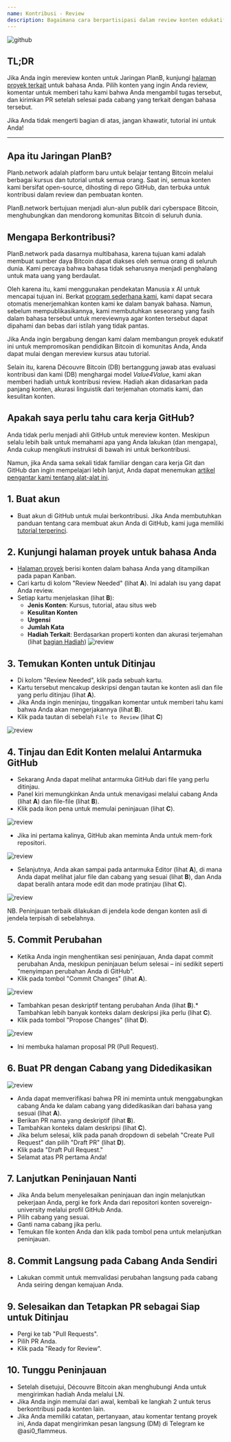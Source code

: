 ```yaml
---
name: Kontribusi - Review
description: Bagaimana cara berpartisipasi dalam review konten edukatif di Jaringan PlanB?
---
```

![github](assets/cover.webp)

## TL;DR
Jika Anda ingin mereview konten untuk Jaringan PlanB, kunjungi [halaman proyek terkait](https://github.com/DecouvreBitcoin/sovereign-university-data/projects?query=is%3Aopen) untuk bahasa Anda. Pilih konten yang ingin Anda review, komentar untuk memberi tahu kami bahwa Anda mengambil tugas tersebut, dan kirimkan PR setelah selesai pada cabang yang terkait dengan bahasa tersebut.

Jika Anda tidak mengerti bagian di atas, jangan khawatir, tutorial ini untuk Anda!

---

## Apa itu Jaringan PlanB?

Planb.network adalah platform baru untuk belajar tentang Bitcoin melalui berbagai kursus dan tutorial untuk semua orang. Saat ini, semua konten kami bersifat open-source, dihosting di repo GitHub, dan terbuka untuk kontribusi dalam review dan pembuatan konten.

PlanB.network bertujuan menjadi alun-alun publik dari cyberspace Bitcoin, menghubungkan dan mendorong komunitas Bitcoin di seluruh dunia.

## Mengapa Berkontribusi?

PlanB.network pada dasarnya multibahasa, karena tujuan kami adalah membuat sumber daya Bitcoin dapat diakses oleh semua orang di seluruh dunia. Kami percaya bahwa bahasa tidak seharusnya menjadi penghalang untuk mata uang yang berdaulat.

Oleh karena itu, kami menggunakan pendekatan Manusia x AI untuk mencapai tujuan ini. Berkat [program sederhana kami](https://github.com/Asi0Flammeus/LLM-Translator), kami dapat secara otomatis menerjemahkan konten kami ke dalam banyak bahasa. Namun, sebelum mempublikasikannya, kami membutuhkan seseorang yang fasih dalam bahasa tersebut untuk mereviewnya agar konten tersebut dapat dipahami dan bebas dari istilah yang tidak pantas.

Jika Anda ingin bergabung dengan kami dalam membangun proyek edukatif ini untuk mempromosikan pendidikan Bitcoin di komunitas Anda, Anda dapat mulai dengan mereview kursus atau tutorial.

Selain itu, karena Découvre Bitcoin (DB) bertanggung jawab atas evaluasi kontribusi dan kami (DB) menghargai model *Value4Value*, kami akan memberi hadiah untuk kontribusi review. Hadiah akan didasarkan pada panjang konten, akurasi linguistik dari terjemahan otomatis kami, dan kesulitan konten.

## Apakah saya perlu tahu cara kerja GitHub?

Anda tidak perlu menjadi ahli GitHub untuk mereview konten.
Meskipun selalu lebih baik untuk memahami apa yang Anda lakukan (dan mengapa), Anda cukup mengikuti instruksi di bawah ini untuk berkontribusi.

Namun, jika Anda sama sekali tidak familiar dengan cara kerja Git dan GitHub dan ingin mempelajari lebih lanjut, Anda dapat menemukan [artikel pengantar kami tentang alat-alat ini](https://planb.network/tutorials/others/basics-of-github).

## 1. Buat akun
* Buat akun di GitHub untuk mulai berkontribusi. Jika Anda membutuhkan panduan tentang cara membuat akun Anda di GitHub, kami juga memiliki [tutorial terperinci](https://planb.network/tutorials/others/create-github-account).
## **2. Kunjungi halaman proyek untuk bahasa Anda**
* [Halaman proyek](https://github.com/DecouvreBitcoin/sovereign-university-data/projects?query=is%3Aopen) berisi konten dalam bahasa Anda yang ditampilkan pada papan Kanban.
* Cari kartu di kolom "Review Needed" (lihat **A**). Ini adalah isu yang dapat Anda review.
* Setiap kartu menjelaskan (lihat **B**):
	- **Jenis Konten**: Kursus, tutorial, atau situs web
	- **Kesulitan Konten**
	- **Urgensi**
	- **Jumlah Kata**
	- **Hadiah Terkait**: Berdasarkan properti konten dan akurasi terjemahan (lihat [bagian Hadiah](https://github.com/DecouvreBitcoin/sovereign-university-data?tab=readme-ov-file#sat-reward))
![review](assets/1.webp)
## **3. Temukan Konten untuk Ditinjau**
* Di kolom "Review Needed", klik pada sebuah kartu.
* Kartu tersebut mencakup deskripsi dengan tautan ke konten asli dan file yang perlu ditinjau (lihat **A**).
* Jika Anda ingin meninjau, tinggalkan komentar untuk memberi tahu kami bahwa Anda akan mengerjakannya (lihat **B**).
* Klik pada tautan di sebelah `File to Review` (lihat **C**)

![review](assets/2.webp)

## **4. Tinjau dan Edit Konten melalui Antarmuka GitHub**
* Sekarang Anda dapat melihat antarmuka GitHub dari file yang perlu ditinjau.
* Panel kiri memungkinkan Anda untuk menavigasi melalui cabang Anda (lihat **A**) dan file-file (lihat **B**).
* Klik pada ikon pena untuk memulai peninjauan (lihat **C**).

![review](assets/3.webp)

* Jika ini pertama kalinya, GitHub akan meminta Anda untuk mem-fork repositori.

![review](assets/4.webp)

* Selanjutnya, Anda akan sampai pada antarmuka Editor (lihat **A**), di mana Anda dapat melihat jalur file dan cabang yang sesuai (lihat **B**), dan Anda dapat beralih antara mode edit dan mode pratinjau (lihat **C**).

![review](assets/5.webp)

NB. Peninjauan terbaik dilakukan di jendela kode dengan konten asli di jendela terpisah di sebelahnya.

## **5. Commit Perubahan**

* Ketika Anda ingin menghentikan sesi peninjauan, Anda dapat commit perubahan Anda, meskipun peninjauan belum selesai – ini sedikit seperti "menyimpan perubahan Anda di GitHub".
* Klik pada tombol "Commit Changes" (lihat **A**).

![review](assets/6.webp)
* Tambahkan pesan deskriptif tentang perubahan Anda (lihat **B**).* Tambahkan lebih banyak konteks dalam deskripsi jika perlu (lihat **C**).
* Klik pada tombol "Propose Changes" (lihat **D**).

![review](assets/7.webp)

* Ini membuka halaman proposal PR (Pull Request).

## **6. Buat PR dengan Cabang yang Didedikasikan**
![review](assets/8.webp)

* Anda dapat memverifikasi bahwa PR ini meminta untuk menggabungkan cabang Anda ke dalam cabang yang didedikasikan dari bahasa yang sesuai (lihat **A**).
* Berikan PR nama yang deskriptif (lihat **B**).
* Tambahkan konteks dalam deskripsi (lihat **C**).
* Jika belum selesai, klik pada panah dropdown di sebelah "Create Pull Request" dan pilih "Draft PR" (lihat **D**).
* Klik pada "Draft Pull Request."
* Selamat atas PR pertama Anda!

## **7. Lanjutkan Peninjauan Nanti**
* Jika Anda belum menyelesaikan peninjauan dan ingin melanjutkan pekerjaan Anda, pergi ke fork Anda dari repositori konten sovereign-university melalui profil GitHub Anda.
* Pilih cabang yang sesuai.
* Ganti nama cabang jika perlu.
* Temukan file konten Anda dan klik pada tombol pena untuk melanjutkan peninjauan.

## **8. Commit Langsung pada Cabang Anda Sendiri**
* Lakukan commit untuk memvalidasi perubahan langsung pada cabang Anda seiring dengan kemajuan Anda.

## **9. Selesaikan dan Tetapkan PR sebagai Siap untuk Ditinjau**
* Pergi ke tab "Pull Requests".
* Pilih PR Anda.
* Klik pada "Ready for Review".

## 10. Tunggu Peninjauan
* Setelah disetujui, Découvre Bitcoin akan menghubungi Anda untuk mengirimkan hadiah Anda melalui LN.
* Jika Anda ingin memulai dari awal, kembali ke langkah 2 untuk terus berkontribusi pada konten lain.
* Jika Anda memiliki catatan, pertanyaan, atau komentar tentang proyek ini, Anda dapat mengirimkan pesan langsung (DM) di Telegram ke @asi0_flammeus.